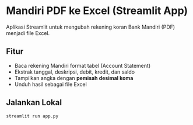 # Mandiri PDF ke Excel (Streamlit App)

Aplikasi Streamlit untuk mengubah rekening koran Bank Mandiri (PDF) menjadi file Excel.

## Fitur

- Baca rekening Mandiri format tabel (Account Statement)
- Ekstrak tanggal, deskripsi, debit, kredit, dan saldo
- Tampilkan angka dengan **pemisah desimal koma**
- Unduh hasil sebagai file Excel

## Jalankan Lokal

```bash
streamlit run app.py
```
